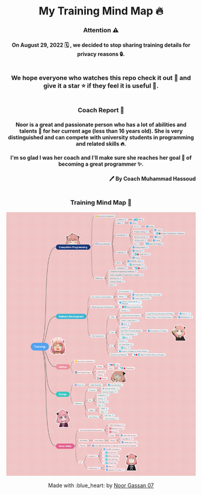 
<h1 align="center"> My Training Mind Map 🔥 </h1> 

<h3 align="center" >Attention ⚠</h3>
<h4 align="center">
On August 29, 2022 🗓 , we decided to stop sharing training details for privacy reasons 🔒.
</h4>

#
<h3 align="center">
We hope everyone who watches this repo check it out 🎉 and give it a star ⭐ if they feel it is useful 🤍.
</h3>

#
<h3 align="center">Coach Report 📄</h3>
<h4 align="center">
Noor is a great and passionate person who has a lot of abilities and talents 🚀 for her current age (less than 16 years old). She is very distinguished and can compete with university students in programming and related skills 🔥.
</h4> 
<h4 align="center">
I'm so glad I was her coach and I'll make sure she reaches her goal 🎈 of becoming a great programmer ✨.
</h4>
<h4 align="right">🖊 By Coach Muhammad Hassoud</h4>

#
<h3 align="center">Training Mind Map 🎯</h3>

![Mind Map](training-mind-map.png)

<p align="center"> Made with :blue_heart: by <a href="https://github.com/nourgassan07">Noor Gassan 07</a></p>
